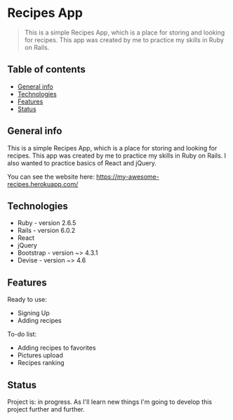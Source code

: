 # Recipes App
> This is a simple Recipes App, which is a place for storing and looking for recipes. This app was created by me to practice my skills in Ruby on Rails.

## Table of contents
* [General info](#general-info)
* [Technologies](#technologies)
* [Features](#features)
* [Status](#status)

## General info
This is a simple Recipes App, which is a place for storing and looking for recipes.
This app was created by me to practice my skills in Ruby on Rails.
I also wanted to practice basics of React and jQuery.

You can see the website here: https://my-awesome-recipes.herokuapp.com/

## Technologies
* Ruby - version 2.6.5
* Rails - version 6.0.2
* React
* jQuery
* Bootstrap - version ~> 4.3.1
* Devise - version ~> 4.6

## Features
Ready to use:
* Signing Up
* Adding recipes

To-do list:
* Adding recipes to favorites
* Pictures upload
* Recipes ranking

## Status
Project is: in progress. As I'll learn new things I'm going to develop this project further and further.
